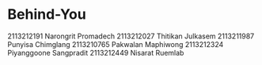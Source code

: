# Behind-You
2113212191 Narongrit Promadech
2113212027 Thitikan Julkasem
2113211987 Punyisa Chimglang
2113210765 Pakwalan Maphiwong
2113212324 Piyanggoone Sangpradit
2113212449 Nisarat Ruemlab
